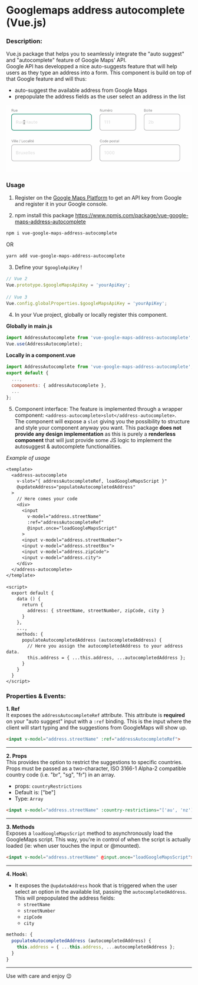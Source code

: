 # Googlemaps address autocomplete (Vue.js)

### Description:
Vue.js package that helps you to seamlessly integrate the "auto suggest" and "autocomplete" feature of Google Maps' API.\
Google API has developped a nice auto-suggests feature that will help users as they type an address into a form. This component is build on top of that Google feature and will thus:
- auto-suggest the available address from Google Maps
- prepopulate the address fields as the user select an address in the list

![Demo](./assets/google-maps-address-autocomplete-demo.gif)

### Usage
1. Register on the [Google Maps Platform](https://developers.google.com/maps/documentation/javascript/places-autocomplete) to get an API key from Google and register it in your Google console.

2. npm install this package
https://www.npmjs.com/package/vue-google-maps-address-autocomplete

```bash
npm i vue-google-maps-address-autocomplete
```
OR
```bash
yarn add vue-google-maps-address-autocomplete
```
3. Define your `$googleApiKey` !

```js
// Vue 2
Vue.prototype.$googleMapsApiKey = 'yourApiKey';

// Vue 3
Vue.config.globalProperties.$googleMapsApiKey = 'yourApiKey';
```

4. In your Vue project, globally or locally register this component.

**Globally in main.js**
```js
import AddressAutocomplete from 'vue-google-maps-address-autocomplete';
Vue.use(AddressAutocomplete);
```

**Locally in a component.vue**
```js
import AddressAutocomplete from 'vue-google-maps-address-autocomplete';
export default {
  ...,
  components: { addressAutocomplete },
  ...
};
```

5. Component interface:
The feature is implemented through a wrapper component: `<address-autocomplete>slot</address-autocomplete>`.\
The component will expose a `slot` giving you the possibility to structure and style your component anyway you want. This package **does not provide any design implementation** as this is purely a **renderless component** that will just provide some JS logic to implement the autosuggest & autocomplete functionalities.

_Example of usage_
```vue
<template>
  <address-autocomplete
    v-slot="{ addressAutocompleteRef, loadGoogleMapsScript }"
    @updateAddress="populateAutocompletedAddress"
  >
    // Here comes your code
    <div>
      <input
        v-model="address.streetName"
        :ref="addressAutocompleteRef"
        @input.once="loadGoogleMapsScript"
      >
      <input v-model="address.streetNumber">
      <input v-model="address.streetBox">
      <input v-model="address.zipCode">
      <input v-model="address.city">
    </div>
  </address-autocomplete>
</template>

<script>
  export default {
    data () {
      return {
        address: { streetName, streetNumber, zipCode, city }
      }
    },
    ...,
    methods: {
      populateAutocompletedAddress (autocompletedAddress) {
        // Here you assign the autocompletedAddress to your address data.
        this.address = { ...this.address, ...autocompletedAddress };
      }
    }
  }
</script>
```

### Properties & Events:

**1. Ref**\
It exposes the `addressAutocompleteRef` attribute. This attribute is **required** on your "auto suggest" input with a `:ref` binding. This is the input where the client will start typing and the suggestions from GoogleMaps will show up.
```html
<input v-model="address.streetName" :ref="addressAutocompleteRef">
```
___

**2. Props**\
This provides the option to restrict the suggestions to specific countries. Props must be passed as a two-character, ISO 3166-1 Alpha-2 compatible country code (i.e. "br", "sg", "fr") in an array.
- props: `countryRestrictions`
- Default is: ["be"]
- Type: `Array`
```html
<input v-model="address.streetName" :country-restrictions="['au', 'nz']">
```
___

**3. Methods**\
Exposes a `loadGoogleMapsScript` method to asynchronously load the GoogleMaps script. This way, you're in control of when the script is actually loaded (ie: when user touches the input or @mounted).
```html
<input v-model="address.streetName" @input.once="loadGoogleMapsScript">
```
___

**4. Hook**\
- It exposes the `@updateAddress` hook that is triggered when the user select an option in the available list, passing the `autocompletedAddress`. This will prepopulated the address fields:
  - `streetName`
  - `streetNumber`
  - `zipCode`
  - `city`

```js
methods: {
  populateAutocompletedAddress (autocompletedAddress) {
    this.address = { ...this.address, ...autocompletedAddress };
  }
}
```
___

Use with care and enjoy 😉
